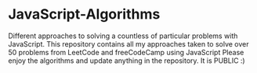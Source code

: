 # JavaScript-Algorithms
Different approaches to solving a countless of particular problems with JavaScript.
This repository contains all my approaches taken to solve over 50 problems from LeetCode and freeCodeCamp using JavaScript
Please enjoy the algorithms and update anything in the repository. It is PUBLIC :)
